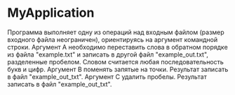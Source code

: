# MyApplication
Программа выполняет одну из операций над входным файлом (размер входного файла неограничен), ориентируясь на аргумент командной строки.
Аргумент А необходимо переставить слова в обратном порядке из файла "example.txt" и записать в другой файл "example_out.txt", разделенные пробелом.
Словом считается любая последовательность букв и цифр.
Аргумент В поменять запятые на точки. Результат записать в файл "example_out_txt".
Аргумент С удалить пробелы. Результат записать в файл "example_out_txt".
